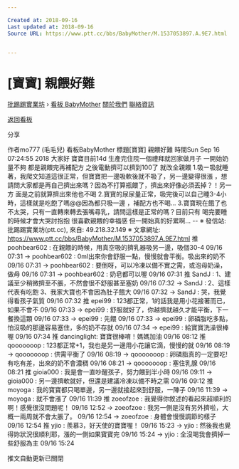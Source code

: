 ```yaml
---

Created at: 2018-09-16
Last updated at: 2018-09-16
Source URL: https://www.ptt.cc/bbs/BabyMother/M.1537053897.A.9E7.html


---
```


# [寶寶] 親餵好難


[批踢踢實業坊](https://www.ptt.cc/bbs/) › [看板 BabyMother](https://www.ptt.cc/bbs/BabyMother/index.html) [關於我們](https://www.ptt.cc/about.html) [聯絡資訊](https://www.ptt.cc/contact.html)

[返回看板](https://www.ptt.cc/bbs/BabyMother/index.html)

分享

作者mo777 (毛毛兒)
看板BabyMother
標題\[寶寶\] 親餵好難
時間Sun Sep 16 07:24:55 2018
大家好 寶寶目前14d 生產完住院一個禮拜就回家做月子 一開始奶量不夠 都是親餵完再補配方 之後電動擠可以擠到100了 就改全親餵 1.吸ㄧ吸就睡著，我爬文知道這很正常，但寶寶把一邊吸軟後就不吸了，另一邊變得很漲 ，想請問大家都是再自己擠出來嗎？因為不打算瓶餵了，擠出來好像必須丟掉？！另一方 面是之前就算擠出來他也不喝 2.寶寶的尿尿量正常，吸完後可以自己睡3-4小時，這樣就是吃飽了嗎@@因為都只吸一邊 ，補配方也不喝... 3.寶寶現在餓了也不太哭，只有一直轉來轉去張嘴尋乳，請問這樣是正常的嗎？目前只有 喝完要睡的時候才會大哭討抱抱 很喜歡親餵的幸福感 但一開始真的好累啊... -- ※ 發信站: 批踢踢實業坊(ptt.cc), 來自: 49.218.32.149 ※ 文章網址: <https://www.ptt.cc/bbs/BabyMother/M.1537053897.A.9E7.html>
推 poohbear602 : 在親餵的時候，用真空吸的擠乳器吸另一邊，吸個30-4 09/16 07:31
→ poohbear602 : 0ml出來你會舒服一點，慢慢就會平衡。吸出來的奶不 09/16 07:31
→ poohbear602 : 要倒呀，可以冷凍以備不實之需，或泡母奶澡，做母 09/16 07:31
→ poohbear602 : 奶皂都可以喔 09/16 07:31
推 SandJ : 1、建議至少稍微擠至不脹，不然會很不舒服甚至塞奶 09/16 07:32
→ SandJ : 2、這樣代表有吃飽 3、我家大寶也不會因為肚子餓大 09/16 07:32
→ SandJ : 哭，我覺得看孩子氣質 09/16 07:32
推 epei99 : 123都正常，1的話我是用小花接著而已，如果不會不 09/16 07:33
→ epei99 : 舒服就好了，你越擠就越久才能平衡，下一餐換這顆 09/16 07:33
→ epei99 : 先餵 09/16 07:33
→ epei99 : 卵磷脂吃多點，怕沒吸的那邊容易塞住，多的奶不存就 09/16 07:34
→ epei99 : 給寶寶洗澡很棒喔 09/16 07:34
推 dancinglight: 寶寶很棒唷！媽媽加油 09/16 08:12
推 qooooooop : 123都正常+1，我也是另一邊用小花讓它滴，慢慢的就 09/16 08:19
→ qooooooop : 供需平衡了 09/16 08:19
→ qooooooop : 卵磷脂真的一定要吃! 有吃有差，出來的奶不會濃稠 09/16 08:21
→ qooooooop : 塞住乳腺 09/16 08:21
推 gioia000 : 我是會一直吵醒孩子，努力餵到半小時 09/16 09:11
→ gioia000 : 另一邊擠軟就好，但還是建議冷凍以備不時之需 09/16 09:12
推 moyoga : 我的寶寶都只喝單邊，另一邊就接起來到舒服，一陣子 09/16 11:39
→ moyoga : 就不會漲了 09/16 11:39
推 zoeofzoe : 我覺得你敘述的看起來超順利的啊！感覺很沒問題呢！ 09/16 12:52
→ zoeofzoe : 我另一側是沒有另外擠啦，大概一兩周就不會太脹了。 09/16 12:54
→ zoeofzoe : 身體會慢慢調節的樣子 09/16 12:54
推 yjio : 羨慕3，好天使的寶寶喔！ 09/16 15:23
→ yjio : 然後我也覺得妳狀況很順利耶，漲的一側如果寶寶完 09/16 15:24
→ yjio : 全沒喝我會擠掉一些舒服為主 09/16 15:24

推文自動更新已關閉

